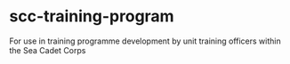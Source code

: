 # scc-training-program
For use in training programme development by unit training officers within the Sea Cadet Corps
